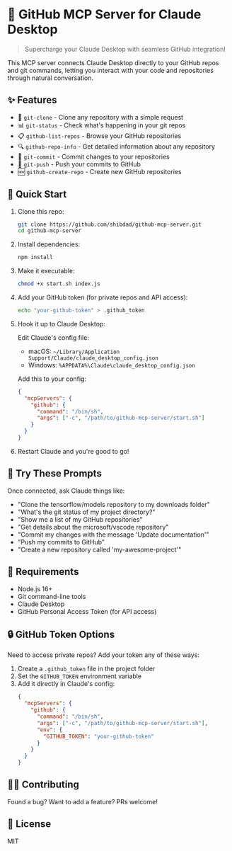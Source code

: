 # 🔗 GitHub MCP Server for Claude Desktop

> Supercharge your Claude Desktop with seamless GitHub integration!

This MCP server connects Claude Desktop directly to your GitHub repos and git commands, letting you interact with your code and repositories through natural conversation.

## ✨ Features

- 🔄 `git-clone` - Clone any repository with a simple request
- 📊 `git-status` - Check what's happening in your git repos
- 📋 `github-list-repos` - Browse your GitHub repositories
- 🔍 `github-repo-info` - Get detailed information about any repository
- 📝 `git-commit` - Commit changes to your repositories
- 🚀 `git-push` - Push your commits to GitHub
- 🆕 `github-create-repo` - Create new GitHub repositories

## 🚀 Quick Start

1. Clone this repo:
   ```bash
   git clone https://github.com/shibdad/github-mcp-server.git
   cd github-mcp-server
   ```

2. Install dependencies:
   ```bash
   npm install
   ```

3. Make it executable:
   ```bash
   chmod +x start.sh index.js
   ```

4. Add your GitHub token (for private repos and API access):
   ```bash
   echo "your-github-token" > .github_token
   ```

5. Hook it up to Claude Desktop:

   Edit Claude's config file:
   - macOS: `~/Library/Application Support/Claude/claude_desktop_config.json`
   - Windows: `%APPDATA%\Claude\claude_desktop_config.json`

   Add this to your config:
   ```json
   {
     "mcpServers": {
       "github": {
         "command": "/bin/sh",
         "args": ["-c", "/path/to/github-mcp-server/start.sh"]
       }
     }
   }
   ```

6. Restart Claude and you're good to go!

## 💬 Try These Prompts

Once connected, ask Claude things like:
- "Clone the tensorflow/models repository to my downloads folder"
- "What's the git status of my project directory?"
- "Show me a list of my GitHub repositories"
- "Get details about the microsoft/vscode repository"
- "Commit my changes with the message 'Update documentation'"
- "Push my commits to GitHub"
- "Create a new repository called 'my-awesome-project'"

## 🔧 Requirements

- Node.js 16+
- Git command-line tools
- Claude Desktop
- GitHub Personal Access Token (for API access)

## 🔒 GitHub Token Options

Need to access private repos? Add your token any of these ways:

1. Create a `.github_token` file in the project folder
2. Set the `GITHUB_TOKEN` environment variable
3. Add it directly in Claude's config:
   ```json
   {
     "mcpServers": {
       "github": {
         "command": "/bin/sh",
         "args": ["-c", "/path/to/github-mcp-server/start.sh"],
         "env": {
           "GITHUB_TOKEN": "your-github-token"
         }
       }
     }
   }
   ```

## 🙋‍♂️ Contributing

Found a bug? Want to add a feature? PRs welcome!

## 📜 License

MIT
